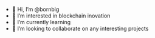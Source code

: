 - 👋 Hi, I’m @bornbig
- 👀 I’m interested in blockchain inovation
- 🌱 I’m currently learning 
- 💞️ I’m looking to collaborate on any interesting projects

<!---
bornbig/bornbig is a ✨ special ✨ repository because its `README.md` (this file) appears on your GitHub profile.
You can click the Preview link to take a look at your changes.
--->
